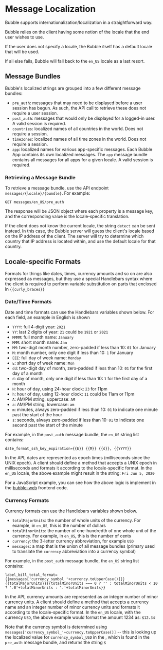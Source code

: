 # Message Localization

Bubble supports internationalization/localization in a straightforward way.

Bubble relies on the client having some notion of the locale that the end user wishes to use.

If the user does not specify a locale, the Bubble itself has a default locale that will be used.

If all else fails, Bubble will fall back to the `en_US` locale as a last resort.

## Message Bundles

Bubble's localized strings are grouped into a few different message bundles:

  * `pre_auth`: messages that may need to be displayed before a user session has begun. As such, the API call to retrieve these does not require a user session.
  * `post_auth`: messages that would only be displayed for a logged-in user. A valid session is required.
  * `countries`: localized names of all countries in the world. Does not require a session.
  * `timezones`: localized names of all time zones in the world. Does not require a session.
  * `app`: localized names for various app-specific messages. Each Bubble App contains its own localized messages. The `app` message bundle contains all messages for all apps for a given locale. A valid session is required.

### Retrieving a Message Bundle
To retrieve a message bundle, use the API endpoint `messages/{locale}/{bundle}`. For example:

    GET messages/en_US/pre_auth

The response will be JSON object where each property is a message key, and the corresponding value is the locale-specific translation.

If the client does not know the current locale, the string `detect` can be sent instead. In this case, the Bubble server
will guess the client's locale based on the IP address of the client. The server will try to determine which country that IP address is located within,
and use the default locale for that country.

## Locale-specific Formats
Formats for things like dates, times, currency amounts and so on are also expressed as messages, but they use a special
Handlebars syntax where the client is required to perform variable substitution on parts that enclosed in `{{curly_braces}}`

### Date/Time Formats
Date and time formats can use the Handlebars variables shown below. For each field, an example in English is shown

  * `YYYY`: full 4-digit year: `2021`
  * `YY`: last 2 digits of year: `21` could be `1921` or `2021`
  * `MMMM`: full month name: `January`
  * `MMM`: short month name: `Jan`
  * `MM`: two-digit month number, zero-padded if less than 10: `01` for January
  * `M`: month number, only one digit if less than 10: `1` for January
  * `EEE`: full day of week name: `Monday`
  * `E`: short day of week name: `Mon`
  * `dd`: two-digit day of month, zero-padded if less than 10: `01` for the first day of a month
  * `d`: day of month, only one digit if less than 10: `1` for the first day of a month
  * `H`: hour of day, using 24-hour clock: `23` for 11pm
  * `h`: hour of day, using 12-hour clock: `11` could be 11am or 11pm
  * `A`: AM/PM string, uppercase: `AM`
  * `a`: AM/PM string, lowercase: `am`
  * `m`: minutes, always zero-padded if less than 10: `01` to indicate one minute past the start of the hour
  * `s`: seconds, always zero-padded if less than 10: `01` to indicate one second past the start of the minute

For example, in the `post_auth` message bundle, the `en_US` string list contains:

    date_format_ssh_key_expiration={{E}} {{M}} {{d}}, {{YYYY}}

In the API, dates are represented as epoch times (milliseconds since the UNIX epoch).
A client should define a method that accepts a UNIX epoch in milliseconds and formats it according to the locale-specific format.
In the `en_US` locale, the above example might result in the string: `Fri Jun 5, 2020`

For a JavaScript example, you can see how the above logic is implement in the [bubble-web](https://git.bubblev.org/bubblev/bubble-web/src/branch/master/src/_store/index.js#L72) frontend code.
    
### Currency Formats
Currency formats can use the Handlebars variables shown below.

  * `totalMajorUnits`: the number of whole units of the currency. For example, in `en_US`, this is the number of dollars
  * `totalMinorUnits`: the number of one-hundredth of one whole unit of the currency. For example, in `en_US`, this is the number of cents
  * `currency`: the 3-letter currency abbreviation, for example `USD`
  * `messages`: a map that is the union of all message bundles (primary used to translate the `currency` abbreviation into a currency symbol)

For example, in the `post_auth` message bundle, the `en_US` string list contains:

    label_bill_total_format={{messages['currency_symbol_'+currency.toUpperCase()]}}{{totalMajorUnits}}{{totalMinorUnits === 0 ? '' : totalMinorUnits < 10 ? '.0'+totalMinorUnits : '.'+totalMinorUnits}}

In the API, currency amounts are represented as an integer number of minor currency units.
A client should define a method that accepts a currency name and an integer number of minor currency units and formats it according to the locale-specific format.
In the `en_US` locale, with the currency `USD`, the above example would format the amount 1234 as: `$12.34` 

Note that the currency symbol is determined using `messages['currency_symbol_'+currency.toUpperCase()]` -- this is
looking up the localized value for `currency_symbol_USD` in the , which is found in the `pre_auth` message bundle, and returns the string `$`

